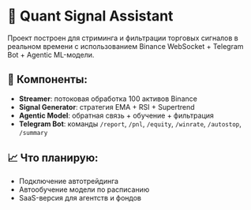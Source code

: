 # 🧠 Quant Signal Assistant

Проект построен для стриминга и фильтрации торговых сигналов в реальном времени с использованием Binance WebSocket + Telegram Bot + Agentic ML-модели.

## 📡 Компоненты:
- **Streamer**: потоковая обработка 100 активов Binance
- **Signal Generator**: стратегия EMA + RSI + Supertrend
- **Agentic Model**: обратная связь + обучение + фильтрация
- **Telegram Bot**: команды `/report`, `/pnl`, `/equity`, `/winrate`, `/autostop`, `/summary`

## 📈 Что планирую:
- Подключение автотрейдинга
- Автообучение модели по расписанию
- SaaS-версия для агентств и фондов
